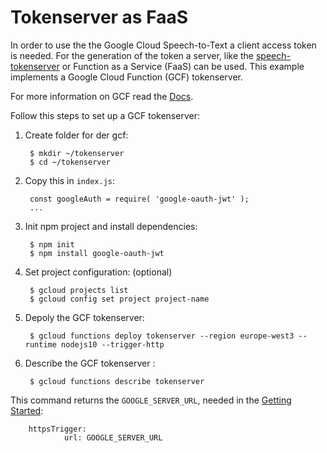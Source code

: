 # Tokenserver as FaaS

In order to use the the Google Cloud Speech-to-Text a client access token is needed. For the generation of the token a server, like the [speech-tokenserver](https://github.com/lingualogic/speech-tokenserver) or Function as a Service (FaaS) can be used. 
This example implements a Google Cloud Function (GCF) tokenserver.

For more information on GCF read the [Docs](https://cloud.google.com/functions/docs/first-nodejs#functions-deploy-command-node10).

Follow this steps to set up a GCF tokenserver: 

1. Create folder for der gcf:

        $ mkdir ~/tokenserver
        $ cd ~/tokenserver

2. Copy this in `index.js`:

        const googleAuth = require( 'google-oauth-jwt' );
        ...

3. Init npm project and install dependencies:

        $ npm init
        $ npm install google-oauth-jwt

4. Set project configuration: (optional)

        $ gcloud projects list
        $ gcloud config set project project-name


5. Depoly the GCF tokenserver: 

        $ gcloud functions deploy tokenserver --region europe-west3 --runtime nodejs10 --trigger-http

6. Describe the GCF tokenserver :

        $ gcloud functions describe tokenserver

This command returns the `GOOGLE_SERVER_URL`, needed in the [Getting Started](../../README.md):

        httpsTrigger: 
                url: GOOGLE_SERVER_URL


